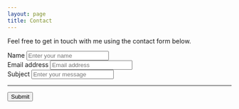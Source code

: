 ```yaml
---
layout: page
title: Contact
---
```


Feel free to get in touch with me using the contact form below. 

<form accept-charset="UTF-8" action="https://getform.io/f/c18dd10d-84f1-4913-a386-38bccdb5163e" method="POST" enctype="multipart/form-data" target="_blank">
          <div class="form-group">
            <label for="name">Name</label>
            <input type="text" name="name" class="form-control" id="name" aria-describedby="name" placeholder="Enter your name" required="required">
          </div>
          <div class="form-group">
            <label for="emailAddress" required="required">Email address</label>
            <input type="email" name="email" class="form-control" id="emailAddress" aria-describedby="emailAddress" placeholder="Email address" required="required">
          </div>
          <div class="form-group">
            <label for="subject" required="required">Subject</label>
            <input type="text" name="subject" class="form-control" id="subject" aria-describedby="subject" placeholder="Enter your message" required="required" rows="3">
          </div>
          <hr>
          <button type="submit" class="btn btn-primary">Submit</button>
        </form>

<br />
<br />
<br />